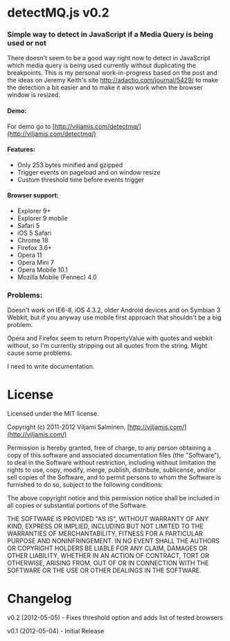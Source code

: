 # detectMQ.js v0.2
### Simple way to detect in JavaScript if a Media Query is being used or not

There doesn't seem to be a good way right now to detect in JavaScript which media query is being used currently without duplicating the breakpoints. This is my personal work-in-progress based on the post and the ideas on Jeremy Keith's site http://adactio.com/journal/5429/ to make the detection a bit easier and to make it also work when the browser window is resized.

#### Demo:
For demo go to [http://viljamis.com/detectmq/](http://viljamis.com/detectmq/)

#### Features:
 * Only 253 bytes minified and gzipped
 * Trigger events on pageload and on window resize
 * Custom threshold time before events trigger

#### Browser support:
 * Explorer 9+
 * Explorer 9 mobile
 * Safari 5
 * iOS 5 Safari
 * Chrome 18
 * Firefox 3.6+
 * Opera 11
 * Opera Mini 7
 * Opera Mobile 10.1
 * Mozilla Mobile (Fennec) 4.0

### Problems:
Doesn't work on IE6-8, iOS 4.3.2, older Android devices and on Symbian 3 Webkit, but if you anyway use mobile first approach that shouldn't be a big problem.

Opera and Firefox seem to return PropertyValue with quotes and webkit without, so I'm currently stripping out all quotes from the string. Might cause some problems.

I need to write documentation.



License
======

Licensed under the MIT license.

Copyright (c) 2011-2012 Viljami Salminen, [http://viljamis.com/](http://viljamis.com/)

Permission is hereby granted, free of charge, to any person obtaining a copy of this software and associated documentation files (the "Software"), to deal in the Software without restriction, including without limitation the rights to use, copy, modify, merge, publish, distribute, sublicense, and/or sell copies of the Software, and to permit persons to whom the Software is furnished to do so, subject to the following conditions:

The above copyright notice and this permission notice shall be included in all copies or substantial portions of the Software.

THE SOFTWARE IS PROVIDED "AS IS", WITHOUT WARRANTY OF ANY KIND, EXPRESS OR IMPLIED, INCLUDING BUT NOT LIMITED TO THE WARRANTIES OF MERCHANTABILITY, FITNESS FOR A PARTICULAR PURPOSE AND NONINFRINGEMENT. IN NO EVENT SHALL THE AUTHORS OR COPYRIGHT HOLDERS BE LIABLE FOR ANY CLAIM, DAMAGES OR OTHER LIABILITY, WHETHER IN AN ACTION OF CONTRACT, TORT OR OTHERWISE, ARISING FROM, OUT OF OR IN CONNECTION WITH THE SOFTWARE OR THE USE OR OTHER DEALINGS IN THE SOFTWARE.



Changelog
======

v0.2 (2012-05-05) - Fixes threshold option and adds list of tested browsers

v0.1 (2012-05-04) - Initial Release

